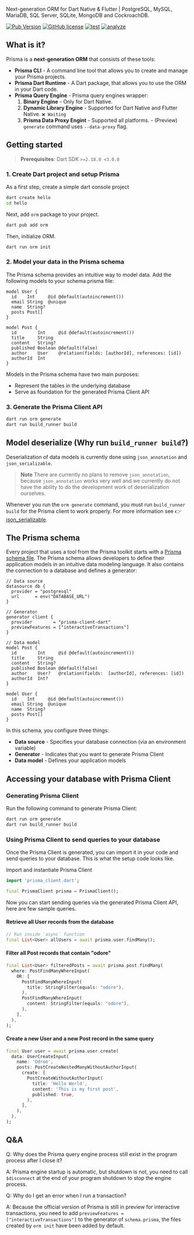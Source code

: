 Next-generation ORM for Dart Native & Flutter | PostgreSQL, MySQL, MariaDB, SQL Server, SQLite, MongoDB and CockroachDB.

[![Pub Version](https://img.shields.io/pub/v/orm?label=latest)](https://pub.dev/packages/orm)
[![GitHub license](https://img.shields.io/github/license/odroe/prisma-dart)](https://github.com/odroe/prisma-dart/blob/main/LICENSE)
[![test](https://github.com/odroe/prisma-dart/actions/workflows/test.yaml/badge.svg)](https://github.com/odroe/prisma-dart/actions/workflows/test.yaml)
[![analyze](https://github.com/odroe/prisma-dart/actions/workflows/analyze.yaml/badge.svg)](https://github.com/odroe/prisma-dart/actions/workflows/analyze.yaml)

## What is it?

Prisma is a **next-generation ORM** that consists of these tools:

- **Prisma CLI** - A command line tool that allows you to create and manage your Prisma projects.
- **Prisma Dart Runtime** - A Dart package, that allows you to use the ORM in your Dart code.
- **Prisma Query Engine** - Prisma query engines wrapper:
  1. **Binary Engine** - Only for Dart Native.
  2. **Dynamic Library Engine** - Supported for Dart Native and Flutter Native. `❌ Waiting`
  3. **Prisma Data Proxy Engint** - Supported all platforms. - (Preview) `generate` command uses `--data-proxy` flag.

## Getting started

> **Prerequisites**: Dart SDK `>=2.18.0 <3.0.0`

### 1. Create Dart project and setup Prisma

As a first step, create a simple dart console project

```bash
dart create hello
cd hello
```

Next, add `orm` package to your project.

```bash
dart pub add orm
```

Then, initialize ORM.

```bash
dart run orm init
```

### 2. Model your data in the Prisma schema

The Prisma schema provides an intuitive way to model data. Add the following models to your schema.prisma file:

```prisma
model User {
  id    Int     @id @default(autoincrement())
  email String  @unique
  name  String?
  posts Post[]
}

model Post {
  id        Int     @id @default(autoincrement())
  title     String
  content   String?
  published Boolean @default(false)
  author    User    @relation(fields: [authorId], references: [id])
  authorId  Int
}
```

Models in the Prisma schema have two main purposes:

- Represent the tables in the underlying database
- Serve as foundation for the generated Prisma Client API

### 3. Generate the Prisma Client API

```bash
dart run orm generate
dart run build_runner build
```

## Model deserialize (Why run `build_runner build`?)

Deserialization of data models is currently done using `json_annotation` and `json_serializable`.

> **Note** There are currently no plans to remove `json_annotation`, because `json_annotation` works very well and we currently do not have the ability to do the development work of deserialization ourselves.

Whenever you run the `orm generate` command, you must run `build_runner build` for the Prisma client to work properly. For more information see 👉 [json_serializable](https://pub.dev/packages/json_serializable).

## The Prisma schema

Every project that uses a tool from the Prisma toolkit starts with a [Prisma schema file](https://www.prisma.io/docs/concepts/components/prisma-schema). The Prisma schema allows developers to define their application models in an intuitive data modeling language. It also contains the connection to a database and defines a generator:

```prisma
// Data source
datasource db {
  provider = "postgresql"
  url      = env("DATABASE_URL")
}

// Generator
generator client {
  provider        = "prisma-client-dart"
  previewFeatures = ["interactiveTransactions"]
}

// Data model
model Post {
  id        Int     @id @default(autoincrement())
  title     String
  content   String?
  published Boolean @default(false)
  author    User?   @relation(fields:  [authorId], references: [id])
  authorId  Int?
}

model User {
  id    Int     @id @default(autoincrement())
  email String  @unique
  name  String?
  posts Post[]
}
```

In this schema, you configure three things:

- **Data source** - Specifies your database connection (via an environment variable)
- **Generator** - Indicates that you want to generate Prisma Client
- **Data model** - Defines your application models

## Accessing your database with Prisma Client

### Generating Prisma Client

Run the following command to generate Prisma Client:

```bash
dart run orm generate
dart run build_runner build
```

### Using Prisma Client to send queries to your database

Once the Prisma Client is generated, you can import it in your code and send queries to your database. This is what the setup code looks like.

Import and instantiate Prisma Client

```dart
import 'prisma_client.dart';

final PrismaClient prisma = PrismaClient();
```

Now you can start sending queries via the generated Prisma Client API, here are few sample queries.

#### Retrieve all User records from the database

```dart
// Run inside `async` function
final List<User> allUsers = await prisma.user.findMany();
```

#### Filter all Post records that contain "odore"

```dart
final List<User> filteredPosts = await prisma.post.findMany(
  where: PostFindManyWhereInput(
    OR: [
      PostFindManyWhereInput(
        title: StringFilter(equals: "odore"),
      ),
      PostFindManyWhereInput(
        content: StringFilter(equals: "odore"),
      ),
    ],
  ),
);
```

#### Create a new User and a new Post record in the same query

```dart
final User user = await prisma.user.create(
  data: UserCreateInput(
    name: 'Odroe',
    posts: PostCreateNestedManyWithoutAuthorInput(
      create: [
        PostCreateWithoutAuthorInput(
          title: 'Hello World',
          content: 'This is my first post',
          published: true,
        ),
      ],
    ),
  ),
);
```

## Q&A

Q: Why does the Prisma query engine process still exist in the program process after I close it?

A: Prisma engine startup is automatic, but shutdown is not, you need to call `$disconnect` at the end of your program shutdown to stop the engine process.

Q: Why do I get an error when I run a transaction?

A: Because the official version of Prisma is still in preview for interactive transactions, you need to add `previewFeatures = ["interactiveTransactions"]` to the generator of `schema.prisma`, the files created by `orm init` have been added by default.
